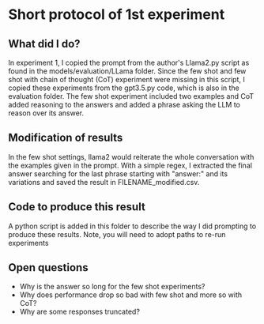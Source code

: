 # Short protocol of 1st experiment

## What did I do?
In experiment 1, I copied the prompt from the author's Llama2.py script as found in the models/evaluation/LLama folder. Since the few shot and few shot with chain of thought (CoT) experiment were missing in this script, I copied these experiments from the gpt3.5.py code, which is also in the evaluation folder. The few shot experiment included two examples and CoT added reasoning to the answers and added a phrase asking the LLM to reason over its answer.

## Modification of results
In the few shot settings, llama2 would reiterate the whole conversation with the examples given in the prompt. With a simple regex, I extracted the final answer searching for the last phrase starting with "answer:" and its variations and saved the result in FILENAME_modified.csv.

## Code to produce this result
A python script is added in this folder to describe the way I did prompting to produce these results. Note, you will need to adopt paths to re-run experiments

## Open questions
- Why is the answer so long for the few shot experiments?
- Why does performance drop so bad with few shot and more so with CoT?
- Why are some responses truncated?